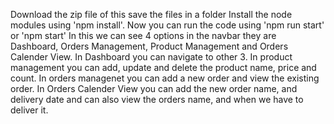 Download the zip file of this
save the files in a folder
Install the node modules using 'npm install'.
Now you can run the code using
'npm run start' or 'npm start'
In this we can see 4 options in the navbar they are Dashboard, Orders Management, Product Management and Orders Calender View.
In Dashboard you can navigate to other 3.
In product management you can add, update and delete the product name, price and count.
In orders managenet you can add a new order and view the existing order.
In Orders Calender View you can add the new order name, and delivery date and can also view the orders name, and when we have to deliver it.
